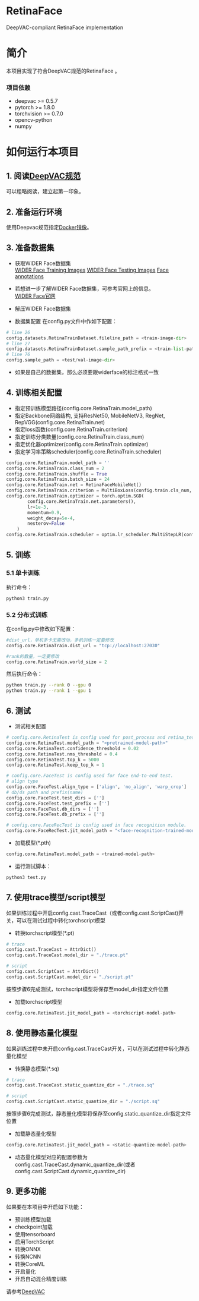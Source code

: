 # RetinaFace
DeepVAC-compliant RetinaFace implementation

# 简介
本项目实现了符合DeepVAC规范的RetinaFace 。

### 项目依赖

- deepvac >= 0.5.7
- pytorch >= 1.8.0
- torchvision >= 0.7.0
- opencv-python
- numpy

# 如何运行本项目

## 1. 阅读[DeepVAC规范](https://github.com/DeepVAC/deepvac)
可以粗略阅读，建立起第一印象。

## 2. 准备运行环境
使用Deepvac规范指定[Docker镜像](https://github.com/DeepVAC/deepvac#2-%E7%8E%AF%E5%A2%83%E5%87%86%E5%A4%87)。

## 3. 准备数据集

- 获取WIDER Face数据集      
[WIDER Face Training Images](https://share.weiyun.com/5WjCBWV)
[WIDER Face Testing Images](https://share.weiyun.com/5vSUomP)
[Face annotations](http://mmlab.ie.cuhk.edu.hk/projects/WIDERFace/support/example/Submission_example.zip)

- 若想进一步了解WIDER Face数据集，可参考官网上的信息。    
[WIDER Face官网](http://shuoyang1213.me/WIDERFACE)

- 解压WIDER Face数据集

- 数据集配置
在config.py文件中作如下配置：     
```python
# line 26
config.datasets.RetinaTrainDataset.fileline_path = <train-image-dir>
# line 27
config.datasets.RetinaTrainDataset.sample_path_prefix = <train-list-path>
# line 76
config.sample_path = <test/val-image-dir>
```  

- 如果是自己的数据集，那么必须要跟widerface的标注格式一致

## 4. 训练相关配置
- 指定预训练模型路径(config.core.RetinaTrain.model_path)      
- 指定Backbone网络结构, 支持ResNet50, MobileNetV3, RegNet, RepVGG(config.core.RetinaTrain.net)
- 指定loss函数(config.core.RetinaTrain.criterion)
- 指定训练分类数量(config.core.RetinaTrain.class_num)    
- 指定优化器optimizer(config.core.RetinaTrain.optimizer)
- 指定学习率策略scheduler(config.core.RetinaTrain.scheduler)   

```python
config.core.RetinaTrain.model_path = ''
config.core.RetinaTrain.class_num = 2
config.core.RetinaTrain.shuffle = True
config.core.RetinaTrain.batch_size = 24
config.core.RetinaTrain.net = RetinaFaceMobileNet()
config.core.RetinaTrain.criterion = MultiBoxLoss(config.train.cls_num, 0.35, True, 0, True, 7, 0.35, False, config.train.device)
config.core.RetinaTrain.optimizer = torch.optim.SGD(
        config.core.RetinaTrain.net.parameters(),
        lr=1e-3,
        momentum=0.9,
        weight_decay=5e-4,
        nesterov=False
    )
config.core.RetinaTrain.scheduler = optim.lr_scheduler.MultiStepLR(config.core.RetinaTrain.optimizer, [100, 150, 190, 220], 0.1)

```
## 5. 训练

### 5.1 单卡训练
执行命令：

```bash
python3 train.py
```

### 5.2 分布式训练

在config.py中修改如下配置：
```python
#dist_url，单机多卡无需改动，多机训练一定要修改
config.core.RetinaTrain.dist_url = "tcp://localhost:27030"

#rank的数量，一定要修改
config.core.RetinaTrain.world_size = 2
```
然后执行命令：

```bash
python train.py --rank 0 --gpu 0
python train.py --rank 1 --gpu 1
```


## 6. 测试

- 测试相关配置

```python
# config.core.RetinaTest is config used for post_process and retina_test.
config.core.RetinaTest.model_path = "<pretrained-model-path>"
config.core.RetinaTest.confidence_threshold = 0.02
config.core.RetinaTest.nms_threshold = 0.4
config.core.RetinaTest.top_k = 5000
config.core.RetinaTest.keep_top_k = 1

# config.core.FaceTest is config used for face end-to-end test.
# align type
config.core.FaceTest.align_type = ['align', 'no_align', 'warp_crop']
# db/ds path and prefix(name)
config.core.FaceTest.test_dirs = ['']
config.core.FaceTest.test_prefix = ['']
config.core.FaceTest.db_dirs = ['']
config.core.FaceTest.db_prefix = ['']

# config.core.FaceRecTest is config used in face recognition module.
config.core.FaceRecTest.jit_model_path = "<face-recognition-trained-model-path>"

```

- 加载模型(*.pth)

```python
config.core.RetinaTest.model_path = <trained-model-path>
```

- 运行测试脚本：

```bash
python3 test.py
```
## 7. 使用trace模型/script模型
如果训练过程中开启config.cast.TraceCast（或者config.cast.ScriptCast)开关，可以在测试过程中转化torchscript模型     

- 转换torchscript模型(*.pt)     

```python
# trace
config.cast.TraceCast = AttrDict()
config.cast.TraceCast.model_dir = "./trace.pt"

# script
config.cast.ScriptCast = AttrDict()
config.cast.ScriptCast.model_dir = "./script.pt"
```

按照步骤6完成测试，torchscript模型将保存至model_dir指定文件位置      

- 加载torchscript模型

```python
config.core.RetinaTest.jit_model_path = <torchscript-model-path>
```

## 8. 使用静态量化模型
如果训练过程中未开启config.cast.TraceCast开关，可以在测试过程中转化静态量化模型     
- 转换静态模型(*.sq)     

```python
# trace
config.cast.TraceCast.static_quantize_dir = "./trace.sq"

# script
config.cast.ScriptCast.static_quantize_dir = "./script.sq"
```
按照步骤6完成测试，静态量化模型将保存至config.static_quantize_dir指定文件位置      

- 加载静态量化模型

```python
config.core.RetinaTest.jit_model_path = <static-quantize-model-path>
```
- 动态量化模型对应的配置参数为config.cast.TraceCast.dynamic_quantize_dir(或者config.cast.ScriptCast.dynamic_quantize_dir)

## 9. 更多功能
如果要在本项目中开启如下功能：
- 预训练模型加载
- checkpoint加载
- 使用tensorboard
- 启用TorchScript
- 转换ONNX
- 转换NCNN
- 转换CoreML
- 开启量化
- 开启自动混合精度训练

请参考[DeepVAC](https://github.com/DeepVAC/deepvac)

